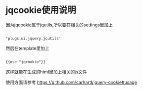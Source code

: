 # jqcookie使用说明

因为jqcookie属于jqutils,所以要在相关的settings里加上

<code>
'plugs.ui.jquery.jqutils'
</code>

然后在template里加上

<code>
{{use "jqcookie"}}
</code>

这样就能在生成的html里加上相关的js文件

使用方面请参考 https://github.com/carhartl/jquery-cookie#usage
